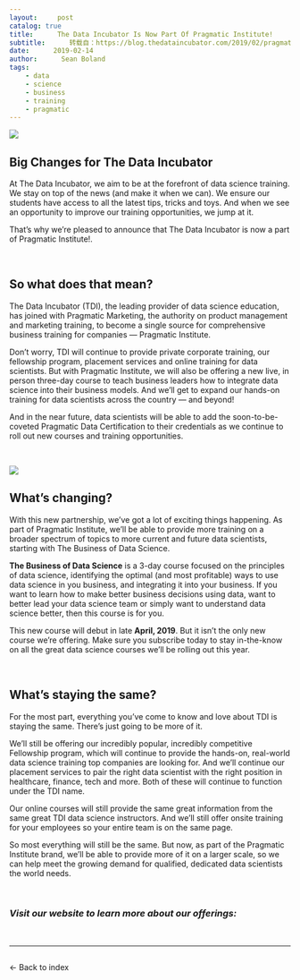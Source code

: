 ```yaml
---
layout:     post
catalog: true
title:      The Data Incubator Is Now Part Of Pragmatic Institute!
subtitle:      转载自：https://blog.thedataincubator.com/2019/02/pragmatic-institute/
date:      2019-02-14
author:      Sean Boland
tags:
    - data
    - science
    - business
    - training
    - pragmatic
---
```


![](https://blog.thedataincubator.com/wp-content/uploads/2019/07/PI_futureofbusiness.jpg)


## Big Changes for The Data Incubator

At The Data Incubator, we aim to be at the forefront of data science training. We stay on top of the news (and make it when we can). We ensure our students have access to all the latest tips, tricks and toys. And when we see an opportunity to improve our training opportunities, we jump at it. 

That’s why we’re pleased to announce that The Data Incubator is now a part of Pragmatic Institute!.

 

## So what does that mean?

The Data Incubator (TDI), the leading provider of data science education, has joined with Pragmatic Marketing, the authority on product management and marketing training, to become a single source for comprehensive business training for companies — Pragmatic Institute. 

Don’t worry, TDI will continue to provide private corporate training, our fellowship program, placement services and online training for data scientists. But with Pragmatic Institute, we will also be offering a new live, in person three-day course to teach business leaders how to integrate data science into their business models. And we’ll get to expand our hands-on training for data scientists across the country — and beyond!

And in the near future, data scientists will be able to add the soon-to-be-coveted Pragmatic Data Certification to their credentials as we continue to roll out new courses and training opportunities. 

 

![](https://blog.thedataincubator.com/wp-content/uploads/2019/07/TDI_announce2.jpg)


## What’s changing?

With this new partnership, we’ve got a lot of exciting things happening. As part of Pragmatic Institute, we’ll be able to provide more training on a broader spectrum of topics to more current and future data scientists, starting with The Business of Data Science.

**The Business of Data Science** is a 3-day course focused on the principles of data science, identifying the optimal (and most profitable) ways to use data science in you business, and integrating it into your business. If you want to learn how to make better business decisions using data, want to better lead your data science team or simply want to understand data science better, then this course is for you. 

This new course will debut in late **April, 2019**. But it isn’t the only new course we’re offering. Make sure you subscribe today to stay in-the-know on all the great data science courses we’ll be rolling out this year. 

 

## What’s staying the same?

For the most part, everything you’ve come to know and love about TDI is staying the same. There’s just going to be more of it. 

We’ll still be offering our incredibly popular, incredibly competitive Fellowship program, which will continue to provide the hands-on, real-world data science training top companies are looking for. And we’ll continue our placement services to pair the right data scientist with the right position in healthcare, finance, tech and more. Both of these will continue to function under the TDI name. 

Our online courses will still provide the same great information from the same great TDI data science instructors. And we’ll still offer onsite training for your employees so your entire team is on the same page. 

So most everything will still be the same. But now, as part of the Pragmatic Institute brand, we’ll be able to provide more of it on a larger scale, so we can help meet the growing demand for qualified, dedicated data scientists the world needs. 

 

### *Visit our website to learn more about our offerings:*

 

---

## 
← Back to index

